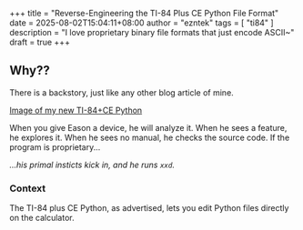 +++
title = "Reverse-Engineering the TI-84 Plus CE Python File Format"
date = 2025-08-02T15:04:11+08:00
author = "ezntek"
tags = [ "ti84" ]
description = "I love proprietary binary file formats that just encode ASCII~"
draft = true
+++

## Why??

There is a backstory, just like any other blog article of mine.

[Image of my new TI-84+CE Python](/img/ti84/newcalc.png)

When you give Eason a device, he will analyze it. When he sees a feature, he explores it. When he sees no manual, he checks the source code. If the program is proprietary...

*...his primal insticts kick in, and he runs `xxd`.*

### Context

The TI-84 plus CE Python, as advertised, lets you edit Python files directly on the calculator.

<script src="https://utteranc.es/client.js"
        repo="ezntek/ezntek.github.io"
        issue-term="title"
        label="comments"
        theme="github-dark"
        crossorigin="anonymous"
        async>
</script>
